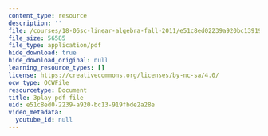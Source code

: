 ```yaml
---
content_type: resource
description: ''
file: /courses/18-06sc-linear-algebra-fall-2011/e51c8ed02239a920bc13919fbde2a28e_2IdtqGM6KWU.pdf
file_size: 56585
file_type: application/pdf
hide_download: true
hide_download_original: null
learning_resource_types: []
license: https://creativecommons.org/licenses/by-nc-sa/4.0/
ocw_type: OCWFile
resourcetype: Document
title: 3play pdf file
uid: e51c8ed0-2239-a920-bc13-919fbde2a28e
video_metadata:
  youtube_id: null
---
```

